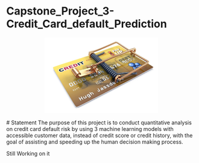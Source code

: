 # Capstone_Project_3-Credit_Card_default_Prediction

<p align="center">
  <img width="300" height="200" src="https://github.com/dileep-rawat/Capstone_Project_3-Credit_Card_default_Prediction/blob/main/credit%20card%20Default.jpeg">
</p>
# Statement
The purpose of this project is to conduct quantitative analysis on credit card default risk by using 3 machine learning models with accessible customer data, instead of credit score or credit history, with the goal of assisting and speeding up the human decision making process.

Still Working on it
